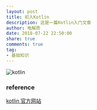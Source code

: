 ```yaml
---
layout: post
title: 初入Kotlin
description: 这是一篇Kotlin入门文章
author: 电解质
date: 2018-07-22 22:50:00
share: true
comments: true
tag: 
- 基础知识
---
```


![kotlin]({{site.baseurl}}/asset/2018-07-22/kotlin.png)

### reference
[kotlin 官方网站](https://kotlinlang.org/docs/reference/)